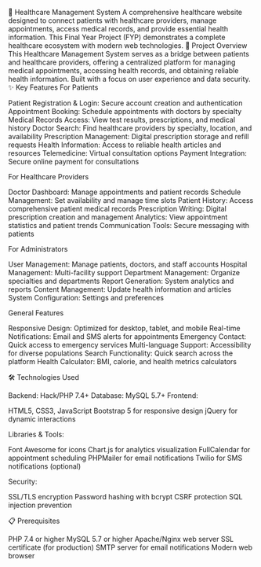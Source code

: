 🏥 Healthcare Management System
A comprehensive healthcare website designed to connect patients with healthcare providers, manage appointments, access medical records, and provide essential health information. This Final Year Project (FYP) demonstrates a complete healthcare ecosystem with modern web technologies.
🎯 Project Overview
This Healthcare Management System serves as a bridge between patients and healthcare providers, offering a centralized platform for managing medical appointments, accessing health records, and obtaining reliable health information. Built with a focus on user experience and data security.
✨ Key Features
For Patients

Patient Registration & Login: Secure account creation and authentication
Appointment Booking: Schedule appointments with doctors by specialty
Medical Records Access: View test results, prescriptions, and medical history
Doctor Search: Find healthcare providers by specialty, location, and availability
Prescription Management: Digital prescription storage and refill requests
Health Information: Access to reliable health articles and resources
Telemedicine: Virtual consultation options
Payment Integration: Secure online payment for consultations

For Healthcare Providers

Doctor Dashboard: Manage appointments and patient records
Schedule Management: Set availability and manage time slots
Patient History: Access comprehensive patient medical records
Prescription Writing: Digital prescription creation and management
Analytics: View appointment statistics and patient trends
Communication Tools: Secure messaging with patients

For Administrators

User Management: Manage patients, doctors, and staff accounts
Hospital Management: Multi-facility support
Department Management: Organize specialties and departments
Report Generation: System analytics and reports
Content Management: Update health information and articles
System Configuration: Settings and preferences

General Features

Responsive Design: Optimized for desktop, tablet, and mobile
Real-time Notifications: Email and SMS alerts for appointments
Emergency Contact: Quick access to emergency services
Multi-language Support: Accessibility for diverse populations
Search Functionality: Quick search across the platform
Health Calculator: BMI, calorie, and health metrics calculators

🛠️ Technologies Used

Backend: Hack/PHP 7.4+
Database: MySQL 5.7+
Frontend:

HTML5, CSS3, JavaScript
Bootstrap 5 for responsive design
jQuery for dynamic interactions


Libraries & Tools:

Font Awesome for icons
Chart.js for analytics visualization
FullCalendar for appointment scheduling
PHPMailer for email notifications
Twilio for SMS notifications (optional)


Security:

SSL/TLS encryption
Password hashing with bcrypt
CSRF protection
SQL injection prevention



📋 Prerequisites

PHP 7.4 or higher
MySQL 5.7 or higher
Apache/Nginx web server
SSL certificate (for production)
SMTP server for email notifications
Modern web browser
